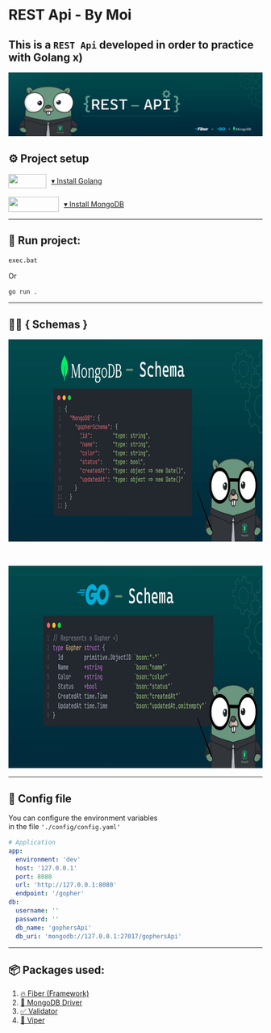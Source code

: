 # REST Api - By Moi

## This is a `REST Api` developed in order to practice with Golang x)

<!-- Banner -->
<img src="./img/banner-rest-api-golang.png" />

## ⚙️ Project setup

<div style="display: flex; align-items: center">
  <img
    src="https://upload.wikimedia.org/wikipedia/commons/thumb/0/05/Go_Logo_Blue.svg/1200px-Go_Logo_Blue.svg.png"
    style="height:28px; width: 75px; cursor: pointer"
  />
  <a
    href="https://go.dev/doc/install"
    target="_blank"
    style="margin-left: 10px"
  >
    ▾ Install Golang
  </a>
</div>

<br>

<div style="display: flex; align-items: center">
  <img
    src="https://umangsoftware.com/wp-content/uploads/2020/05/MongoDB-logo.png"
    style="height:30px; width: 100px; cursor: pointer"
  />
  <a
    href="https://www.mongodb.com/docs/manual/installation/"
    target="_blank"
    style="margin-left: 10px"
  >
    ▾ Install MongoDB
  </a>
</div>

<hr>

## 🚀 Run project:

```bash
exec.bat
```
Or

```bash
go run .
```

<hr>

## 👨‍🏫 { Schemas }

<img
  src="./img/mongodb-schema-gopher.png"
  style="height: 400px; width: 900px"
  title="MongoDB - Schema"
/>

<br>

<img
  src="./img/golang-schema-gopher.png"
  style="height: 400px; width: 900px"
  title="Golang - Schema"
/>

<hr>

## 🧾️ Config file

You can configure the environment variables<br>
in the file `'./config/config.yaml'`

```yaml
# Application
app:
  environment: 'dev'
  host: '127.0.0.1'
  port: 8080
  url: 'http://127.0.0.1:8080'
  endpoint: '/gopher'
db:
  username: ''
  password: ''
  db_name: 'gophersApi'
  db_uri: 'mongodb://127.0.0.1:27017/gophersApi'
```

<hr>

## 📦 Packages used:

<ol>
  <li>
    <a
      href="https://github.com/gofiber/fiber"
      target="_blank"
    >
      🔥 Fiber (Framework)
    </a>
  </li>
  <li>
    <a
      href="https://www.mongodb.com/docs/drivers/go/current/"
      target="_blank"
    >
      🍃 MongoDB Driver
    </a>
  </li>
  <li>
    <a
      href="https://github.com/go-playground/validator"
      target="_blank"
    >
      ✅ Validator
    </a>
  </li>
  <li>
    <a
      href="github.com/spf13/viper"
      target="_blank"
    >
      🐍 Viper
    </a>
  </li>
</ol>
